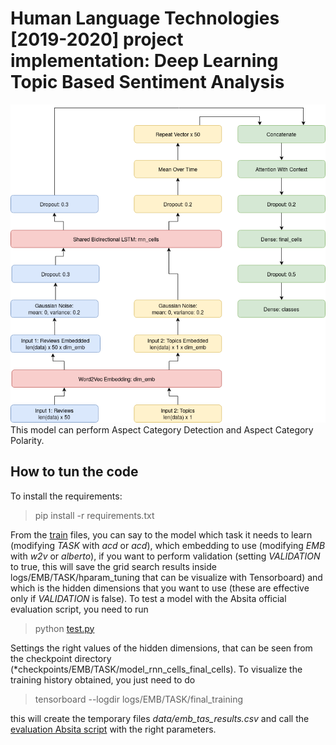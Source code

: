 # Human Language Technologies [2019-2020] project implementation: Deep Learning Topic Based Sentiment Analysis
![THe model](report/imgs/model.png)
This model can perform Aspect Category Detection and Aspect Category Polarity.
## How to tun the code
To install the requirements: 

> pip install -r requirements.txt

From the [train](train.py) files, you can say to the model which task it needs to learn (modifying *TASK* with *acd* or *acd*), which embedding to use (modifying *EMB* with *w2v* or *alberto*), if you want to perform validation (setting *VALIDATION* to true, this will save the grid search results inside logs/EMB/TASK/hparam_tuning that can be visualize with Tensorboard) and which is the hidden dimensions that you want to use (these are effective only if *VALIDATION* is false).
To test a model with the Absita official evaluation script, you need to run

> python [test.py](test.py)

Settings the right values of the hidden dimensions, that can be seen from the checkpoint directory (*checkpoints/EMB/TASK/model_rnn_cells_final_cells).
To visualize the training history obtained, you just need to do

> tensorboard --logdir logs/EMB/TASK/final_training

this will create the temporary files *data/emb_tas_results.csv* and call the [evaluation Absita script](data/raw/evaluation_absita.py) with the right parameters.